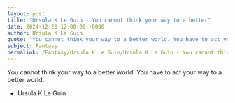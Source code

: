 ```yaml
---
layout: post
title: "Ursula K Le Guin - You cannot think your way to a better"
date: 2024-12-28 12:00:00 -0000
author: Ursula K Le Guin
quote: "You cannot think your way to a better world. You have to act your way to a better world."
subject: Fantasy
permalink: /Fantasy/Ursula K Le Guin/Ursula K Le Guin - You cannot think your way to a better
---
```


You cannot think your way to a better world. You have to act your way to a better world.

- Ursula K Le Guin
